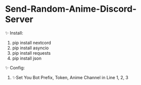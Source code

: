 # Send-Random-Anime-Discord-Server


✨ Install: 
1. pip install nextcord
2. pip install asyncio
3. pip install requests
4. pip install json


✨ Config:
1. ✨Set You Bot Prefix, Token, Anime Channel in Line 1, 2, 3
